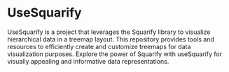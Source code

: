 # UseSquarify

UseSquarify is a project that leverages the Squarify library to visualize hierarchical data in a treemap layout. This repository provides tools and resources to efficiently create and customize treemaps for data visualization purposes. Explore the power of Squarify with useSquarify for visually appealing and informative data representations.
